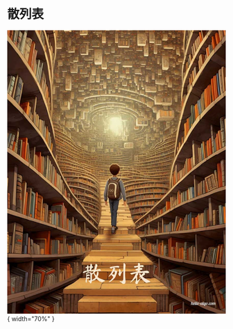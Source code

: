 # 散列表

<div class="center-table" markdown>

![散列表](../assets/covers/chapter_hashing.jpg){ width="70%" }

</div>
